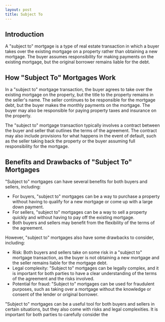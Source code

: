 ```yaml
---
layout: post
title: Subject To
---
```

<h2>Introduction</h2>
<p>A "subject to" mortgage is a type of real estate transaction in which a buyer takes over the existing mortgage on a property rather than obtaining a new mortgage. The buyer assumes responsibility for making payments on the existing mortgage, but the original borrower remains liable for the debt.</p>
<h2>How "Subject To" Mortgages Work</h2>
<p>In a "subject to" mortgage transaction, the buyer agrees to take over the existing mortgage on the property, but the title to the property remains in the seller's name. The seller continues to be responsible for the mortgage debt, but the buyer makes the monthly payments on the mortgage. The buyer may also be responsible for paying property taxes and insurance on the property.</p>

<p>The "subject to" mortgage transaction typically involves a contract between the buyer and seller that outlines the terms of the agreement. The contract may also include provisions for what happens in the event of default, such as the seller taking back the property or the buyer assuming full responsibility for the mortgage.</p>

<h2>Benefits and Drawbacks of "Subject To" Mortgages</h2>
<p>"Subject to" mortgages can have several benefits for both buyers and sellers, including:</p>
<ul>
	<li>For buyers, "subject to" mortgages can be a way to purchase a property without having to qualify for a new mortgage or come up with a large down payment.</li>
	<li>For sellers, "subject to" mortgages can be a way to sell a property quickly and without having to pay off the existing mortgage.</li>
	<li>Both buyers and sellers may benefit from the flexibility of the terms of the agreement.</li>
</ul>

<p>However, "subject to" mortgages also have some drawbacks to consider, including:</p>
<ul>
	<li>Risk: Both buyers and sellers take on some risk in a "subject to" mortgage transaction, as the buyer is not obtaining a new mortgage and the seller remains liable for the mortgage debt.</li>
	<li>Legal complexity: "Subject to" mortgages can be legally complex, and it is important for both parties to have a clear understanding of the terms of the agreement and the risks involved.</li>
	<li>Potential for fraud: "Subject to" mortgages can be used for fraudulent purposes, such as taking over a mortgage without the knowledge or consent of the lender or original borrower.</li>
</ul>

<p>"Subject to" mortgages can be a useful tool for both buyers and sellers in certain situations, but they also come with risks and legal complexities. It is important for both parties to carefully consider the</p>

